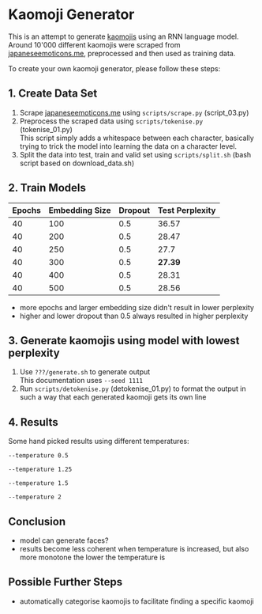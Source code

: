 # Kaomoji Generator
This is an attempt to generate [kaomojis](https://en.wikipedia.org/wiki/Emoticon#Japanese_style_(kaomoji)) using an RNN language model. Around 10'000 different kaomojis were scraped from [japaneseemoticons.me](http://japaneseemoticons.me/all-japanese-emoticons/), preprocessed and then used as training data.

To create your own kaomoji generator, please follow these steps:

## 1. Create Data Set
1. Scrape [japaneseemoticons.me](http://japaneseemoticons.me/all-japanese-emoticons/) using `scripts/scrape.py` (script_03.py)
2. Preprocess the scraped data using `scripts/tokenise.py` (tokenise_01.py) \
This script simply adds a whitespace between each character, basically trying to trick the model into learning the data on a character level.
3. Split the data into test, train and valid set using `scripts/split.sh` (bash script based on download_data.sh)

## 2. Train Models
| Epochs | Embedding Size | Dropout | Test Perplexity |
|--------|----------------|---------|-----------------|
| 40     | 100            | 0.5     | 36.57           |
| 40     | 200            | 0.5     | 28.47           |
| 40     | 250            | 0.5     | 27.7            |
| 40     | 300            | 0.5     | **27.39**       |
| 40     | 400            | 0.5     | 28.31           |
| 40     | 500            | 0.5     | 28.56           |

- more epochs and larger embedding size didn't result in lower perplexity
- higher and lower dropout than 0.5 always resulted in higher perplexity

## 3. Generate kaomojis using model with lowest perplexity
1. Use `???/generate.sh` to generate output \
This documentation uses `--seed 1111`
2. Run `scripts/detokenise.py` (detokenise_01.py) to format the output in such a way that each generated kaomoji gets its own line

## 4. Results
Some hand picked results using different temperatures:

`--temperature 0.5`

`--temperature 1.25`

`--temperature 1.5`

`--temperature 2`

## Conclusion
- model can generate faces?
- results become less coherent when temperature is increased, but also more monotone the lower the temperature is

## Possible Further Steps
- automatically categorise kaomojis to facilitate finding a specific kaomoji
